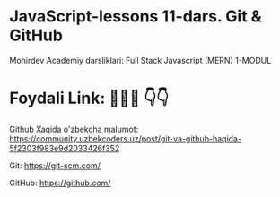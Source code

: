 # JavaScript-lessons 11-dars. Git & GitHub
Mohirdev Academiy darsliklari: Full Stack Javascript (MERN) 1-MODUL

# Foydali Link:  👨🏻‍💻 👇👇

Github Xaqida o'zbekcha malumot: 
https://community.uzbekcoders.uz/post/git-va-github-haqida-5f2303f983e9d2033426f352

Git: https://git-scm.com/

GitHub: https://github.com/
